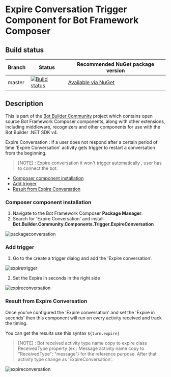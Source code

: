 # Expire Conversation Trigger Component for Bot Framework Composer

## Build status
| Branch | Status | Recommended NuGet package version |
| ------ | ------ | ------ |
| master | [![Build status](https://ci.appveyor.com/api/projects/status/b9123gl3kih8x9cb?svg=true)](https://ci.appveyor.com/project/garypretty/botbuilder-community) | [Available via NuGet](https://www.nuget.org/packages/Bot.Builder.Community.Components.Trigger.ConversationExpire/) |

## Description

This is part of the [Bot Builder Community](https://github.com/botbuildercommunity) project which contains open source Bot Framework Composer components, along with other extensions, including middleware, recognizers and other components for use with the Bot Builder .NET SDK v4.

Expire Conversation : If a user does not respond after a certain period of time 'Expire Conversation' activity gets trigger to restart a conversation from the beginning.

> [NOTE] : Expire conversation it won't trigger automatically , user has to connect the bot.



* [Composer component installation](#composer-component-installation)
* [Add trigger](#Add-trigger)
* [Result from Expire Conversation](#result-from-expire-conversation)


### Composer component installation

1. Navigate to the Bot Framework Composer **Package Manager**.
2. Search for 'Expire Conversation' and install **Bot.Builder.Community.Components.Trigger.ExpireConversation**

![packageconversation](https://user-images.githubusercontent.com/16264167/147586529-ec1b2dcc-6e08-44ed-ad62-f4f6e12a5f28.png)



### Add trigger

1. Go to the create a trigger dialog and add the 'Expire conversation'.


![expiretrigger](https://user-images.githubusercontent.com/16264167/147586578-887f6c80-3e9f-44c2-9a8f-f9acaed4eae3.png)


2. Set the Expire in seconds in the right side

![expireconversation](https://user-images.githubusercontent.com/16264167/147586589-867ea8ad-5758-4c7a-88e3-bde67b72ec87.png)




### Result from Expire Conversation
Once you've configured the 'Expire conversation' and set the 'Expire in seconds' then this component will run on every activity received and track the timing.

You can get the results use this syntax
`${turn.expire}` 

> [NOTE] : Bot received activity type name copy to expire class ReceivedType property (ex : Message activity name copy to "ReceivedType": "message") for the reference purpose. After that activity type change as 'ExpireConversation'.


![expireconversation](https://user-images.githubusercontent.com/16264167/147636049-6b378d96-3895-432a-ba87-230c72277e2a.png)

